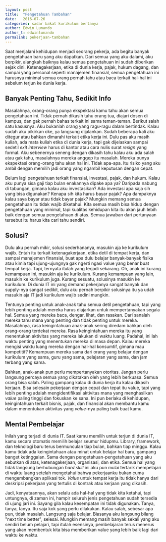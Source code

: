 ```yaml
---
layout: post
title:  "Pengetahuan Tambahan"
date:   2016-07-26
categories: sadar bakat kurikulum bertanya
author: Edwin Lunando
author_t: edwinlunando
permalink: pekerjaan-tambahan
---
```


Saat menjalani kehidupan menjadi seorang pekerja, ada begitu banyak pengetahuan baru yang aku dapatkan. Dari semua yang aku dalami, aku berpikir, alangkah baiknya kalau semua pengetahuan ini sudah diberikan sejak dini. Ketenagakerjaan, etika di dunia kerja, pajak, hukum dagang, dan sampai yang personal seperti manajemen finansial, semua pengetahuan ini harusnya minimal semua orang pernah tahu atau baca terkait hal-hal ini sebelum terjun ke dunia kerja.

## Banyak Penting Tahu, Sedikit Info

Masalahnya, orang-orang punya ekspektasi kamu tahu akan semua pengetahuan ini. Tidak pernah dikasih tahu orang tua, diajari dosen di kampus, dan gak pernah bahas terkait ini sama teman-teman. Berikut salah satu kasusnya. Aku bukanlah orang yang ragu-ragu dalam bertindak. Kalau sudah aku pikirkan oke, ya langsung dijalankan. Sudah beberapa kali aku ditegur atau bahkan dimarahi terkait etika kerja ini. Dulu pas aku masih kuliah, ada mata kuliah etika di dunia kerja, tapi gak dijelaskan sampai sedetil *exit interview* harus di kantor atau cara nulis surat *resign* yang formal. Aku sebenernya seneng dengan dikasih tahu kalau aku ada salah atau gak tahu, masalahnya mereka anggep itu masalah. Mereka punya ekspektasi orang-orang tahu akan hal ini. Tidak apa-apa. Itu risiko yang aku ambil dengan memilih jadi orang yang ngambil keputusan dengan cepat.

Belum lagi pengetahuan terkait finansial, investasi, pajak, dan hukum. Kalau aku punya sisa gaji tiap bulan enakannya dipake apa ya? Daripada nabung di tabungan, gimana kalau aku investasikan? Ada investasi apa saja sih yang bisa digunakan? Kenapa sih kita harus bayar pajak? Apa dampaknya kalau saya bayar atau tidak bayar pajak? Mungkin memang semua pengetahuan itu tidak wajib diketahui. Kita semua masih bisa hidup dengan pengetahuan yang minimal, tapi kualitas kehidupan kita itu akan jauh lebih baik dengan semua pengetahuan di atas. Semua jawaban dari pertanyaan tersebut itu harus kita cari tahu sendiri.

## Solusi?

Dulu aku pernah mikir, solusi sederhananya, masukin aja ke kurikulum wajib. Entah itu terkait ketenagakerjaan, etika detil di tempat kerja, dan sampai manajemen finansial, buat apa dulu belajar banyak-banyak fisika atau kimia tapi ujung-ujungnya gak ngerti ngasi value yang benar buat tempat kerja. Tapi, ternyata itulah yang terjadi sekarang. Oh, anak ini kurang kemampuan ini, masukin aja ke kurikulum. Kurang kemampuan yang lain, masukin ke kurikulum juga. Kurang sesuatu, solusinya masukin ke kurikulum. Di dunia IT ini yang demand pekerjanya sangat banyak dan supply-nya sangat sedikit, dulu aku pernah berpikir solusinya itu ya udah masukin aja IT jadi kurikulum wajib sedini mungkin.

Tentunya penting untuk anak-anak tahu semua detil pengetahuan, tapi yang lebih penting adalah mereka harus diajarkan untuk mempertanyakan segala hal. Semua yang mereka baca, dengar, lihat, dan rasakan. Dari sanalah mereka tahu mana yang penting dan tidak penting untuk mereka. Masalahnya, rasa keingintahuan anak-anak sering diredam bahkan oleh orang-orang terdekat mereka. Rasa keingintahuan mereka itu yang menentukan aktivitas yang mereka lakukan di waktu luang. Padahal, ini lah waktu penting yang menentukan mereka di masa depan. Kalau mereka mengisi waktu luang mereka dengan hal-hal konsumtif, gimana mau kompetitif? Kemampuan mereka sama dari orang yang belajar dengan kurikulum yang sama, guru yang sama, pelajaran yang sama, dan jam terbang yang sama.

Bahkan, anak-anak pun perlu mempertanyakan otoritas. Jangan perlu langsung percaya semua yang dikatakan oleh yang lebih berkuasa. Semua orang bisa salah. Paling gampang kalau di dunia kerja itu kalau dikasih kerjaan. Bisa selesain pekerjaan dengan cepat dan tepat itu value, tapi yang lebih penting adalah mengidentifikasi aktivitas mana yang menghasilkan *value* paling tinggi dan fokuskan ke sana. Ini pun berlaku di kehidupan, keingintahuan terkait bisnis, pajak, dan finansial akan membantu kamu dalam menentukan aktivitas yang *value*-nya paling baik buat kamu.

## Mental Pembelajar

Inilah yang terjadi di dunia IT. Saat kamu memilih untuk terjun di dunia IT, kamu secara otomatis memilih belajar seumur hidupmu. Library, framework, dan teknologi baru terus bermunculan tiap bulan, bahkan tiap minggu. Kalau kamu tidak ada keingintahuan atau minat untuk belajar hal baru, gampang banget ketinggalan. Sama dengan pengetahuan-pengetahuan yang aku sebutkan di atas, ketenagakerjaan, organisasi, dan etika. Semua hal yang tidak langsung berhubungan *hard skill* ini aku pun mulai tertarik mempelajari di waktu luang setelah mengetahui bahwa pekerjaanku bukan cuma mengembangkan aplikasi tok. *Value* untuk tempat kerja itu tidak hanya dari deskripsi pekerjaan yang tertulis di kontrak atau kerjaan yang dikasih.

Jadi, kenyataannya, akan selalu ada hal-hal yang tidak kita ketahui, tapi untungnya, di zaman ini, hampir seluruh jenis pengetahuan sudah tersedia di ujung jari ini. Sayang gila kalau kesempatan ini tidak digunakan. Tanya, tanya, tanya. Itu saja kok yang perlu dilakukan. Kalau salah, sebesar apa pun, tidak masalah. Langsung saja belajar. Biasanya aku langsung bilang "next time better", selesai. Mungkin memang masih banyak sekali yang aku sendiri belum pelajari, tapi itulah esensinya, pembelajaran terus menerus yang akan membentuk kita bisa memberikan value yang lebih baik lagi dari waktu ke waktu.
